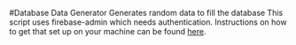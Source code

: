 #Database Data Generator
Generates random data to fill the database
This script uses firebase-admin which needs authentication.
Instructions on how to get that set up on your machine can be found [here](https://firebase.google.com/docs/database/admin/start).

